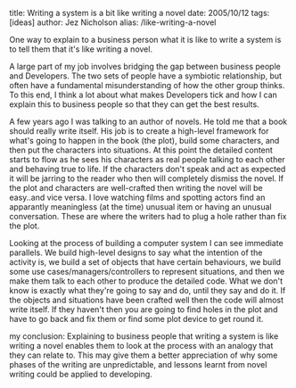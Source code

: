 title: Writing a system is a bit like writing a novel
date: 2005/10/12
tags: [ideas]
author: Jez Nicholson
alias: /like-writing-a-novel

One way to explain to a business person what it is like to write a system is to tell them that it's like writing a novel.

A large part of my job involves bridging the gap between business people and Developers. The two sets of people have a symbiotic relationship, but often have a fundamental misunderstanding of how the other group thinks. To this end, I think a lot about what makes Developers tick and how I can explain this to business people so that they can get the best results.

A few years ago I was talking to an author of novels. He told me that a book should really write itself. His job is to create a high-level framework for what's going to happen in the book (the plot), build some characters, and then put the characters into situations. At this point the detailed content starts to flow as he sees his characters as real people talking to each other and behaving true to life. If the characters don't speak and act as expected it will be jarring to the reader who then will completely dismiss the novel. If the plot and characters are well-crafted then writing the novel will be easy..and vice versa. I love watching films and spotting actors find an apparantly meaningless (at the time) unusual item or having an unusual conversation. These are where the writers had to plug a hole rather than fix the plot.

Looking at the process of building a computer system I can see immediate parallels. We build high-level designs to say what the intention of the activity is, we build a set of objects that have certain behaviours, we build some use cases/managers/controllers to represent situations, and then we make them talk to each other to produce the detailed code. What we don't know is exactly what they're going to say and do, until they say and do it. If the objects and situations have been crafted well then the code will almost write itself. If they haven't then you are going to find holes in the plot and have to go back and fix them or find some plot device to get round it.

my conclusion: Explaining to business people that writing a system is like writing a novel enables them to look at the process with an analogy that they can relate to. This may give them a better appreciation of why some phases of the writing are unpredictable, and lessons learnt from novel writing could be applied to developing.